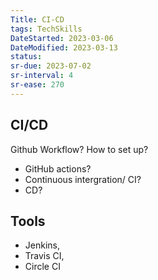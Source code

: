 ```yaml
---
Title: CI-CD
tags: TechSkills
DateStarted: 2023-03-06 
DateModified: 2023-03-13 
status:
sr-due: 2023-07-02
sr-interval: 4
sr-ease: 270
---
```


## CI/CD

Github Workflow? How to set up?

- GitHub actions?
- Continuous intergration/ CI?
- CD?

## Tools

- Jenkins,
- Travis CI,
- Circle CI
